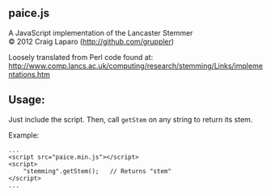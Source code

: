 paice.js
--------
A JavaScript implementation of the Lancaster Stemmer<br/>
&copy; 2012 Craig Laparo (http://github.com/gruppler)

Loosely translated from Perl code found at:<br/>
http://www.comp.lancs.ac.uk/computing/research/stemming/Links/implementations.htm

Usage:
------
Just include the script. Then, call `getStem` on any string to return its stem.

Example:
```
...
<script src="paice.min.js"></script>
<script>
    "stemming".getStem();   // Returns "stem"
</script>
...
```
